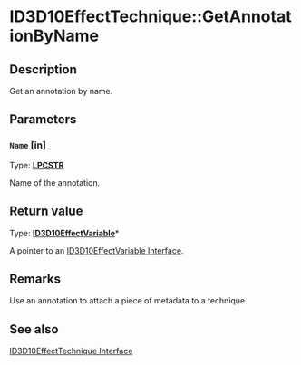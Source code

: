# ID3D10EffectTechnique::GetAnnotationByName

## Description

Get an annotation by name.

## Parameters

### `Name` [in]

Type: **[LPCSTR](https://learn.microsoft.com/windows/desktop/WinProg/windows-data-types)**

Name of the annotation.

## Return value

Type: **[ID3D10EffectVariable](https://learn.microsoft.com/windows/desktop/api/d3d10effect/nn-d3d10effect-id3d10effectvariable)***

A pointer to an [ID3D10EffectVariable Interface](https://learn.microsoft.com/windows/desktop/api/d3d10effect/nn-d3d10effect-id3d10effectvariable).

## Remarks

Use an annotation to attach a piece of metadata to a technique.

## See also

[ID3D10EffectTechnique Interface](https://learn.microsoft.com/windows/desktop/api/d3d10effect/nn-d3d10effect-id3d10effecttechnique)